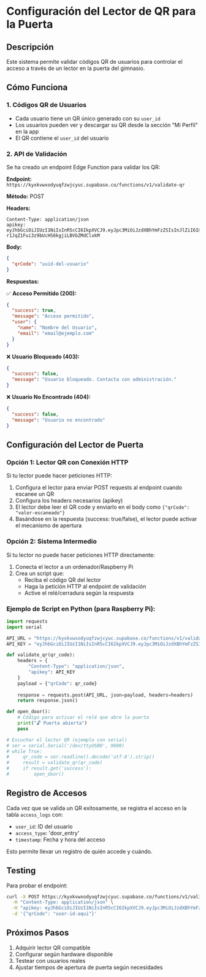 # Configuración del Lector de QR para la Puerta

## Descripción
Este sistema permite validar códigos QR de usuarios para controlar el acceso a través de un lector en la puerta del gimnasio.

## Cómo Funciona

### 1. Códigos QR de Usuarios
- Cada usuario tiene un QR único generado con su `user_id`
- Los usuarios pueden ver y descargar su QR desde la sección "Mi Perfil" en la app
- El QR contiene el `user_id` del usuario

### 2. API de Validación
Se ha creado un endpoint Edge Function para validar los QR:

**Endpoint:** `https://kyxkvwxodyuqfzwjcyuc.supabase.co/functions/v1/validate-qr`

**Método:** POST

**Headers:**
```
Content-Type: application/json
apikey: eyJhbGciOiJIUzI1NiIsInR5cCI6IkpXVCJ9.eyJpc3MiOiJzdXBhYmFzZSIsInJlZiI6Imt5eGt2d3hvZHl1cWZ6d2pjeXVjIiwicm9sZSI6ImFub24iLCJpYXQiOjE3NjA0ODU3NzgsImV4cCI6MjA3NjA2MTc3OH0.LQN6bZcD-r1JqZ1Fui3z9bUcHS6kgjiLBVbZMdClxkM
```

**Body:**
```json
{
  "qrCode": "uuid-del-usuario"
}
```

**Respuestas:**

✅ **Acceso Permitido (200):**
```json
{
  "success": true,
  "message": "Acceso permitido",
  "user": {
    "name": "Nombre del Usuario",
    "email": "email@ejemplo.com"
  }
}
```

❌ **Usuario Bloqueado (403):**
```json
{
  "success": false,
  "message": "Usuario bloqueado. Contacta con administración."
}
```

❌ **Usuario No Encontrado (404):**
```json
{
  "success": false,
  "message": "Usuario no encontrado"
}
```

## Configuración del Lector de Puerta

### Opción 1: Lector QR con Conexión HTTP
Si tu lector puede hacer peticiones HTTP:

1. Configura el lector para enviar POST requests al endpoint cuando escanee un QR
2. Configura los headers necesarios (apikey)
3. El lector debe leer el QR code y enviarlo en el body como `{"qrCode": "valor-escaneado"}`
4. Basándose en la respuesta (success: true/false), el lector puede activar el mecanismo de apertura

### Opción 2: Sistema Intermedio
Si tu lector no puede hacer peticiones HTTP directamente:

1. Conecta el lector a un ordenador/Raspberry Pi
2. Crea un script que:
   - Reciba el código QR del lector
   - Haga la petición HTTP al endpoint de validación
   - Active el relé/cerradura según la respuesta

### Ejemplo de Script en Python (para Raspberry Pi):
```python
import requests
import serial

API_URL = "https://kyxkvwxodyuqfzwjcyuc.supabase.co/functions/v1/validate-qr"
API_KEY = "eyJhbGciOiJIUzI1NiIsInR5cCI6IkpXVCJ9.eyJpc3MiOiJzdXBhYmFzZSIsInJlZiI6Imt5eGt2d3hvZHl1cWZ6d2pjeXVjIiwicm9sZSI6ImFub24iLCJpYXQiOjE3NjA0ODU3NzgsImV4cCI6MjA3NjA2MTc3OH0.LQN6bZcD-r1JqZ1Fui3z9bUcHS6kgjiLBVbZMdClxkM"

def validate_qr(qr_code):
    headers = {
        "Content-Type": "application/json",
        "apikey": API_KEY
    }
    payload = {"qrCode": qr_code}
    
    response = requests.post(API_URL, json=payload, headers=headers)
    return response.json()

def open_door():
    # Código para activar el relé que abre la puerta
    print("🔓 Puerta abierta")
    pass

# Escuchar el lector QR (ejemplo con serial)
# ser = serial.Serial('/dev/ttyUSB0', 9600)
# while True:
#     qr_code = ser.readline().decode('utf-8').strip()
#     result = validate_qr(qr_code)
#     if result.get('success'):
#         open_door()
```

## Registro de Accesos
Cada vez que se valida un QR exitosamente, se registra el acceso en la tabla `access_logs` con:
- `user_id`: ID del usuario
- `access_type`: 'door_entry'
- `timestamp`: Fecha y hora del acceso

Esto permite llevar un registro de quién accede y cuándo.

## Testing
Para probar el endpoint:

```bash
curl -X POST https://kyxkvwxodyuqfzwjcyuc.supabase.co/functions/v1/validate-qr \
  -H "Content-Type: application/json" \
  -H "apikey: eyJhbGciOiJIUzI1NiIsInR5cCI6IkpXVCJ9.eyJpc3MiOiJzdXBhYmFzZSIsInJlZiI6Imt5eGt2d3hvZHl1cWZ6d2pjeXVjIiwicm9sZSI6ImFub24iLCJpYXQiOjE3NjA0ODU3NzgsImV4cCI6MjA3NjA2MTc3OH0.LQN6bZcD-r1JqZ1Fui3z9bUcHS6kgjiLBVbZMdClxkM" \
  -d '{"qrCode": "user-id-aqui"}'
```

## Próximos Pasos
1. Adquirir lector QR compatible
2. Configurar según hardware disponible
3. Testear con usuarios reales
4. Ajustar tiempos de apertura de puerta según necesidades
